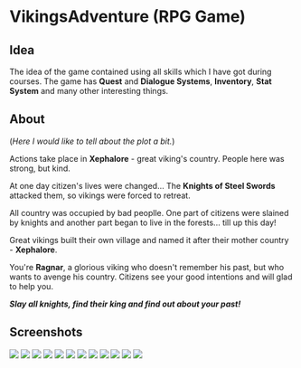 # VikingsAdventure (RPG Game)
## Idea
The idea of the game contained using all skills which I have got during courses. The game has **Quest** and **Dialogue Systems**, **Inventory**, **Stat System** and many other interesting things.

## About
(_Here I would like to tell about the plot a bit._)

Actions take place in **Xephalore** - great viking's country. People here was strong, but kind.

At one day citizen's lives were changed... The **Knights of Steel Swords** attacked them, so vikings were forced to retreat. 

All country was occupied by bad peoplle. One part of citizens were slained by knights and another part began to live in the forests... till up this day!

Great vikings built their own village and named it after their mother country - **Xephalore**.

You're **Ragnar**, a glorious viking who doesn't remember his past, but who wants to avenge his country. Citizens see your good intentions and will glad to help you.

***Slay all knights, find their king and find out about your past!***

## Screenshots

<img src = "Assets/Asset Packs/Screenshots/Menu.png"> </img>
<img src = "Assets/Asset Packs/Screenshots/SpawnLocation.png"> </img>
<img src = "Assets/Asset Packs/Screenshots/Dialogue.png"> </img>
<img src = "Assets/Asset Packs/Screenshots/Battle.png"> </img>
<img src = "Assets/Asset Packs/Screenshots/Quests.png"> </img>
<img src = "Assets/Asset Packs/Screenshots/Equipment.png"> </img>
<img src = "Assets/Asset Packs/Screenshots/Traits.png"> </img>
<img src = "Assets/Asset Packs/Screenshots/Shop.png"> </img>
<img src = "Assets/Asset Packs/Screenshots/Map.png"> </img>
<img src = "Assets/Asset Packs/Screenshots/Heal.png"> </img>
<img src = "Assets/Asset Packs/Screenshots/Boss.png"> </img>
<img src = "Assets/Asset Packs/Screenshots/Water.png"> </img>
